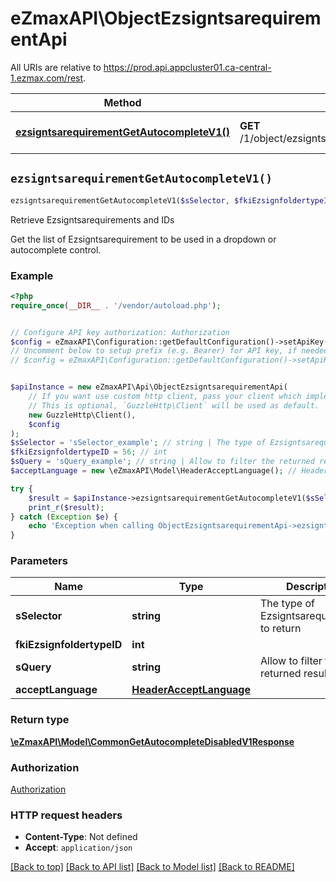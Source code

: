 # eZmaxAPI\ObjectEzsigntsarequirementApi

All URIs are relative to https://prod.api.appcluster01.ca-central-1.ezmax.com/rest.

Method | HTTP request | Description
------------- | ------------- | -------------
[**ezsigntsarequirementGetAutocompleteV1()**](ObjectEzsigntsarequirementApi.md#ezsigntsarequirementGetAutocompleteV1) | **GET** /1/object/ezsigntsarequirement/getAutocomplete/{sSelector} | Retrieve Ezsigntsarequirements and IDs


## `ezsigntsarequirementGetAutocompleteV1()`

```php
ezsigntsarequirementGetAutocompleteV1($sSelector, $fkiEzsignfoldertypeID, $sQuery, $acceptLanguage): \eZmaxAPI\Model\CommonGetAutocompleteDisabledV1Response
```

Retrieve Ezsigntsarequirements and IDs

Get the list of Ezsigntsarequirement to be used in a dropdown or autocomplete control.

### Example

```php
<?php
require_once(__DIR__ . '/vendor/autoload.php');


// Configure API key authorization: Authorization
$config = eZmaxAPI\Configuration::getDefaultConfiguration()->setApiKey('Authorization', 'YOUR_API_KEY');
// Uncomment below to setup prefix (e.g. Bearer) for API key, if needed
// $config = eZmaxAPI\Configuration::getDefaultConfiguration()->setApiKeyPrefix('Authorization', 'Bearer');


$apiInstance = new eZmaxAPI\Api\ObjectEzsigntsarequirementApi(
    // If you want use custom http client, pass your client which implements `GuzzleHttp\ClientInterface`.
    // This is optional, `GuzzleHttp\Client` will be used as default.
    new GuzzleHttp\Client(),
    $config
);
$sSelector = 'sSelector_example'; // string | The type of Ezsigntsarequirements to return
$fkiEzsignfoldertypeID = 56; // int
$sQuery = 'sQuery_example'; // string | Allow to filter the returned results
$acceptLanguage = new \eZmaxAPI\Model\HeaderAcceptLanguage(); // HeaderAcceptLanguage

try {
    $result = $apiInstance->ezsigntsarequirementGetAutocompleteV1($sSelector, $fkiEzsignfoldertypeID, $sQuery, $acceptLanguage);
    print_r($result);
} catch (Exception $e) {
    echo 'Exception when calling ObjectEzsigntsarequirementApi->ezsigntsarequirementGetAutocompleteV1: ', $e->getMessage(), PHP_EOL;
}
```

### Parameters

Name | Type | Description  | Notes
------------- | ------------- | ------------- | -------------
 **sSelector** | **string**| The type of Ezsigntsarequirements to return |
 **fkiEzsignfoldertypeID** | **int**|  | [optional]
 **sQuery** | **string**| Allow to filter the returned results | [optional]
 **acceptLanguage** | [**HeaderAcceptLanguage**](../Model/.md)|  | [optional]

### Return type

[**\eZmaxAPI\Model\CommonGetAutocompleteDisabledV1Response**](../Model/CommonGetAutocompleteDisabledV1Response.md)

### Authorization

[Authorization](../../README.md#Authorization)

### HTTP request headers

- **Content-Type**: Not defined
- **Accept**: `application/json`

[[Back to top]](#) [[Back to API list]](../../README.md#endpoints)
[[Back to Model list]](../../README.md#models)
[[Back to README]](../../README.md)
